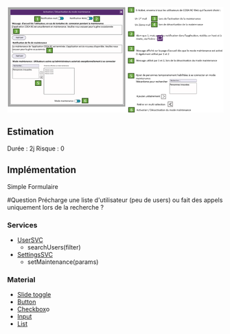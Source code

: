 ![Pasted image 20230125094712](../medias/Pasted%20image%2020230125094712.png)

## Estimation

Durée : 2j
Risque : 0

## Implémentation

Simple Formulaire

#Question 
Précharge une liste d'utilisateur (peu de users) ou fait des appels uniquement lors de la recherche ?

### Services
- [UserSVC](../Services/UserSVC.md)
	- searchUsers(filter)
- [SettingsSVC](../Services/SettingsSVC.md)
	- setMaintenance(params)

### Material
- [Slide toggle](https://material.angular.io/components/slide-toggle)
- [Button](https://material.angular.io/components/button)
- [Checkbox](https://material.angular.io/components/checkbox)o
- [Input](https://material.angular.io/components/input)
- [List](https://material.angular.io/components/list)